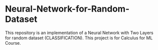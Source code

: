 # Neural-Network-for-Random-Dataset
This repository is an implementation of a Neural Network with Two Layers for random dataset (CLASSIFICATION).
This project is for Calculus for ML Course.

